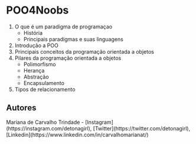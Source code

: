 <h1>POO4Noobs</h1>

1. O que é um paradigma de programaçao
	- História
	- Principais paradigmas e suas linguagens
2. Introdução a POO
3. Principais conceitos da programação orientada a objetos
4. Pilares da programação orientada a objetos
	- Polimorfismo
	- Herança
	- Abstração
	- Encapsulamento
5. Tipos de relacionamento

<h2>Autores</h2>
Mariana de Carvalho Trindade - [Instagram](https://instagram.com/detonagirl), [Twitter](https://twitter.com/detonagirl), [Linkedin](https://www.linkedin.com/in/carvalhomarianat/)
